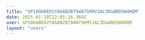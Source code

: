 ```yaml
---
title: "SP10GH0ED2YA6AN2BT94N75KMVJAC3DGARD5W4HQM"
date: 2025-01-10T22:05:26.369Z
user: SP10GH0ED2YA6AN2BT94N75KMVJAC3DGARD5W4HQM
layout: "users"
---
```

    